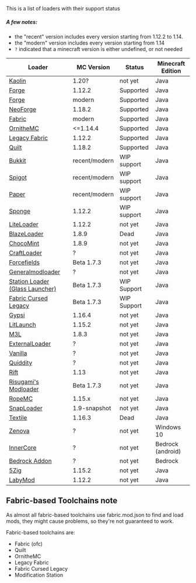 This is a list of loaders with their support status

##### A few notes:
- the "recent" version includes every version starting from 1.12.2 to 1.14.
- the "modern" version includes every version starting from 1.14
- `?` indicated that a minecraft version is either undefined, or not needed

| Loader                                                                        | MC Version    | Status      | Minecraft Edition |
|-------------------------------------------------------------------------------|---------------|-------------|-------------------|
| [Kaolin](https://github.com/kaolinmc)                                         | 1.20?         | not yet     | Java              |
| [Forge](https://minecraftforge.net)                                           | 1.12.2        | Supported   | Java              |
| [Forge](https://minecraftforge.net)                                           | modern        | Supported   | Java              |
| [NeoForge](https://neoforged.net)                                             | 1.18.2        | Supported   | Java              |
| [Fabric](https://fabricmc.net)                                                | modern        | Supported   | Java              |
| [OrnitheMC](https://github.com/OrnitheMC/)                                    | <=1.14.4      | Supported   | Java              |
| [Legacy Fabric](https://github.com/Legacy-Fabric/)                            | 1.12.2        | Supported   | Java              |
| [Quilt](https://quiltmc.org/)                                                 | 1.18.2        | Supported   | Java              |
| [Bukkit](https://dev.bukkit.org)                                              | recent/modern | WIP support | Java              |
| [Spigot](https://spigotmc.org)                                                | recent/modern | WIP support | Java              |
| [Paper](https://papermc.io)                                                   | recent/modern | WIP support | Java              |
| [Sponge](https://www.spongepowered.org/)                                      | 1.12.2        | WIP support | Java              |
| [LiteLoader](https://liteloader.com)                                          | 1.12.2        | not yet     | Java              |
| [BlazeLoader](https://blazeloader.com)                                        | 1.8.9         | Dead        | Java              |
| [ChocoMint](https://github.com/UnderVolt/chocomint)                           | 1.8.9         | not yet     | Java              |
| [CraftLoader](https://github.com/canitzp/Craftloader)                         | ?             | not yet     | Java              |
| [Forcefields](https://github.com/jcdwall3/forcefields)                        | Beta 1.7.3    | not yet     | Java              |
| [Generalmodloader](https://github.com/HellHoleStudios/General-ModLoader)      | ?             | not yet     | Java              |
| [Station Loader (Glass Launcher)](https://github.com/ModificationStation)     | Beta 1.7.3    | WIP Support | Java              |
| [Fabric Cursed Legacy](https://github.com/minecraft-cursed-legacy)            | Beta 1.7.3    | WIP Support | Java              |
| [Gypsi](https://github.com/GypsiMC/Gypsi)                                     | 1.16.4        | not yet     | Java              |
| [LitLaunch](https://github.com/Codetoil/LitLaunch-Source)                     | 1.15.2        | not yet     | Java              |
| [M3L](https://github.com/Spartan322/M3L)                                      | 1.8.3         | not yet     | Java              |
| [ExternalLoader](https://github.com/MaPePeR/MinecraftExternalModloader)       | ?             | not yet     | Java              |
| [Vanilla](https://minecraft.net)                                              | ?             | not yet     | Java              |
| [Quiddity](https://github.com/Quiddity-Modding/Quiddity-Loader)               | ?             | not yet     | Java              |
| [Rift](https://github.com/DimensionalDevelopment/Rift)                        | 1.13          | not yet     | Java              |
| [Risugami's Modloader](https://github.com/coffeenotfound/ModloaderFix-b1.7.3) | Beta 1.7.3    | not yet     | Java              |
| [RopeMC](https://github.com/RopeMC/Rope)                                      | 1.15.x        | not yet     | Java              |
| [SnapLoader](https://github.com/canitzp/SnapLoader)                           | 1.9-snapshot  | not yet     | Java              |
| [Textile](https://github.com/TextileLoader/Textile)                           | 1.16.3        | Dead        | Java              |
| [Zenova](https://github.com/MinecraftZenova/)                                 | ?             | not yet     | Windows 10        |
| [InnerCore](https://icmods.mineprogramming.org/dev)                           | ?             | not yet     | Bedrock (android) |
| [Bedrock Addon](https://bedrock.dev)                                          | ?             | not yet     | Bedrock           |
| [5Zig](https://5zigreborn.eu/)                                                | 1.15.2        | not yet     | Java              |
| [LabyMod](https://www.labymod.net/index)                                      | 1.12.2        | not yet     | Java              |

Fabric-based Toolchains note
-
As almost all fabric-based toolchains use fabric.mod.json to find and load mods, they might cause problems, so they're not
guaranteed to work.

Fabric-based toolchains are:
- Fabric (ofc)
- Quilt
- OrnitheMC
- Legacy Fabric
- Fabric Cursed Legacy
- Modification Station